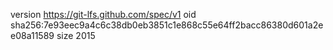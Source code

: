 version https://git-lfs.github.com/spec/v1
oid sha256:7e93eec9a4c6c38db0eb3851c1e868c55e64ff2bacc86380d601a2ee08a11589
size 2015
